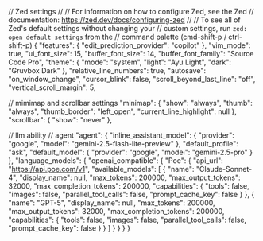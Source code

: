 // Zed settings
//
// For information on how to configure Zed, see the Zed
// documentation: https://zed.dev/docs/configuring-zed
//
// To see all of Zed's default settings without changing your
// custom settings, run `zed: open default settings` from the
// command palette (cmd-shift-p / ctrl-shift-p)
{
  "features": {
    "edit_prediction_provider": "copilot"
  },
  "vim_mode": true,
  "ui_font_size": 15,
  "buffer_font_size": 14,
  "buffer_font_family": "Source Code Pro",
  "theme": {
    "mode": "system",
    "light": "Ayu Light",
    "dark": "Gruvbox Dark"
  },
  "relative_line_numbers": true,
  "autosave": "on_window_change",
  "cursor_blink": false,
  "scroll_beyond_last_line": "off",
  "vertical_scroll_margin": 5,

  // mimimap and scrollbar settings
  "minimap": {
    "show": "always",
    "thumb": "always",
    "thumb_border": "left_open",
    "current_line_highlight": null
  },
  "scrollbar": {
    "show": "never"
  },

  // llm ability
  // agent
  "agent": {
    "inline_assistant_model": {
      "provider": "google",
      "model": "gemini-2.5-flash-lite-preview"
    },
    "default_profile": "ask",
    "default_model": {
      "provider": "google",
      "model": "gemini-2.5-pro"
    }
  },
  "language_models": {
    "openai_compatible": {
      "Poe": {
        "api_url": "https://api.poe.com/v1",
        "available_models": [
          {
            "name": "Claude-Sonnet-4",
            "display_name": null,
            "max_tokens": 200000,
            "max_output_tokens": 32000,
            "max_completion_tokens": 200000,
            "capabilities": {
              "tools": false,
              "images": false,
              "parallel_tool_calls": false,
              "prompt_cache_key": false
            }
          },
          {
            "name": "GPT-5",
            "display_name": null,
            "max_tokens": 200000,
            "max_output_tokens": 32000,
            "max_completion_tokens": 200000,
            "capabilities": {
              "tools": false,
              "images": false,
              "parallel_tool_calls": false,
              "prompt_cache_key": false
            }
          }
        ]
      }
    }
  }
}
